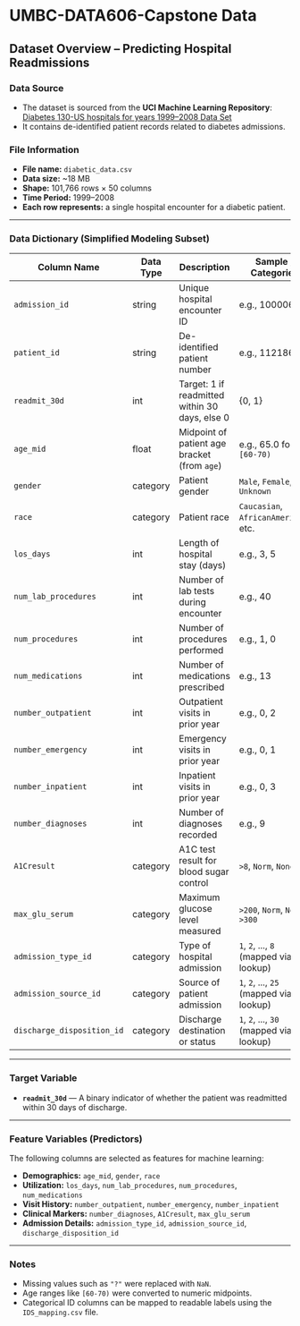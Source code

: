 # UMBC-DATA606-Capstone Data


## Dataset Overview – Predicting Hospital Readmissions

### Data Source
- The dataset is sourced from the **UCI Machine Learning Repository**:  
  [Diabetes 130-US hospitals for years 1999–2008 Data Set](https://archive.ics.uci.edu/ml/datasets/diabetes+130-us+hospitals+for+years+1999-2008)
- It contains de-identified patient records related to diabetes admissions.

### File Information
- **File name:** `diabetic_data.csv`
- **Data size:** ~18 MB
- **Shape:** 101,766 rows × 50 columns
- **Time Period:** 1999–2008
- **Each row represents:** a single hospital encounter for a diabetic patient.

---

### Data Dictionary (Simplified Modeling Subset)

| Column Name               | Data Type | Description                                            | Sample / Categories                     |
|---------------------------|-----------|--------------------------------------------------------|------------------------------------------|
| `admission_id`            | string    | Unique hospital encounter ID                           | e.g., 100006                             |
| `patient_id`              | string    | De-identified patient number                           | e.g., 112186                             |
| `readmit_30d`             | int       | Target: 1 if readmitted within 30 days, else 0         | {0, 1}                                   |
| `age_mid`                 | float     | Midpoint of patient age bracket (from `age`)           | e.g., 65.0 for `[60-70)`                 |
| `gender`                  | category  | Patient gender                                         | `Male`, `Female`, `Unknown`              |
| `race`                    | category  | Patient race                                           | `Caucasian`, `AfricanAmerican`, etc.     |
| `los_days`                | int       | Length of hospital stay (days)                         | e.g., 3, 5                                |
| `num_lab_procedures`      | int       | Number of lab tests during encounter                   | e.g., 40                                 |
| `num_procedures`          | int       | Number of procedures performed                         | e.g., 1, 0                                |
| `num_medications`         | int       | Number of medications prescribed                       | e.g., 13                                 |
| `number_outpatient`       | int       | Outpatient visits in prior year                        | e.g., 0, 2                                |
| `number_emergency`        | int       | Emergency visits in prior year                         | e.g., 0, 1                                |
| `number_inpatient`        | int       | Inpatient visits in prior year                         | e.g., 0, 3                                |
| `number_diagnoses`        | int       | Number of diagnoses recorded                           | e.g., 9                                  |
| `A1Cresult`               | category  | A1C test result for blood sugar control                | `>8`, `Norm`, `None`, `>7`               |
| `max_glu_serum`           | category  | Maximum glucose level measured                         | `>200`, `Norm`, `None`, `>300`           |
| `admission_type_id`       | category  | Type of hospital admission                             | `1`, `2`, ..., `8` (mapped via lookup)   |
| `admission_source_id`     | category  | Source of patient admission                            | `1`, `2`, ..., `25` (mapped via lookup)  |
| `discharge_disposition_id`| category  | Discharge destination or status                        | `1`, `2`, ..., `30` (mapped via lookup)  |

---

### Target Variable
- **`readmit_30d`** — A binary indicator of whether the patient was readmitted within 30 days of discharge.

---

### Feature Variables (Predictors)
The following columns are selected as features for machine learning:
- **Demographics:** `age_mid`, `gender`, `race`
- **Utilization:** `los_days`, `num_lab_procedures`, `num_procedures`, `num_medications`
- **Visit History:** `number_outpatient`, `number_emergency`, `number_inpatient`
- **Clinical Markers:** `number_diagnoses`, `A1Cresult`, `max_glu_serum`
- **Admission Details:** `admission_type_id`, `admission_source_id`, `discharge_disposition_id`

---

### Notes
- Missing values such as `"?"` were replaced with `NaN`.
- Age ranges like `[60-70)` were converted to numeric midpoints.
- Categorical ID columns can be mapped to readable labels using the `IDS_mapping.csv` file.
